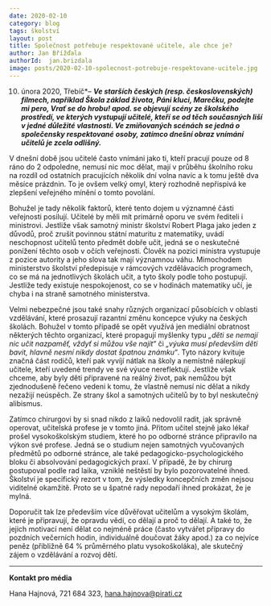 ```yaml
---
date: 2020-02-10
category: blog
tags: školství 
layout: post
title: Společnost potřebuje respektované učitele, ale chce je?
author: Jan Břížďala
authorId:  jan.brizdala
image: posts/2020-02-10-spolecnost-potrebuje-respektovane-ucitele.jpg
---
```


10. února 2020, Třebíč*– ***Ve starších českých (resp. československých) filmech, například Škola základ života, Páni kluci, Marečku, podejte mi pero, Vrať se do hrobu! apod. se objevují scény ze školského prostředí, ve kterých vystupují učitelé, kteří se od těch současných liší v jedné důležité vlastnosti. Ve zmiňovaných scénách se jedná o společensky respektované osoby, zatímco dnešní obraz vnímání učitelů je zcela odlišný.***

V dnešní době jsou učitelé často vnímáni jako ti, kteří pracují pouze od 8 ráno do 2 odpoledne, nemusí nic moc dělat, mají v průběhu školního roku na rozdíl od ostatních pracujících několik dní volna navíc a k tomu ještě dva měsíce prázdnin. To je ovšem velký omyl, který rozhodně nepřispívá ke zlepšení veřejného mínění o tomto povolání.

Bohužel je tady několik faktorů, které tento dojem u významné části veřejnosti posilují. Učitelé by měli mít primárně oporu ve svém řediteli i ministrovi. Jestliže však samotný ministr školství Robert Plaga jako jeden z důvodů, proč zrušit povinnou státní maturitu z matematiky, uvádí neschopnost učitelů tento předmět dobře učit, jedná se o neskutečné ponížení těchto osob v očích veřejnosti. Člověk na pozici ministra vystupuje z pozice autority a jeho slova tak mají významnou váhu. Mimochodem ministerstvo školství předepisuje v rámcových vzdělávacích programech, co se má na jednotlivých školách učit, a tyto školy podle toho postupují. Jestliže tedy existuje nespokojenost, co se v hodinách matematiky učí, je chyba i na straně samotného ministerstva.

Velmi nebezpečné jsou také snahy různých organizací působících v oblasti vzdělávání, které prosazují razantní změnu koncepce výuky na českých školách. Bohužel v tomto případě se opět využívá jen mediální obratnost některých těchto organizací, které propagují myšlenky typu *„děti se nemají nic učit nazpaměť, vždyť si můžou vše najít“* či *„výuka musí především děti bavit, hlavně nesmí nikdy dostat špatnou známku“*. Tyto názory kvituje značná část rodičů, kteří pak vyvíjí nátlak na školy a nemístně nálepkují učitele, kteří uvedené trendy ve své výuce nereflektují. Jestliže však chceme, aby byly děti připravené na reálný život, pak nemůžou být zjednodušeně řečeno vedeni k tomu, že vlastně nemusí nic dělat a nikdy nezažijí neúspěch. Ze strany škol a samotných učitelů by to byl neskutečný alibismus.

Zatímco chirurgovi by si snad nikdo z laiků nedovolil radit, jak správně operovat, učitelská profese je v tomto jiná. Přitom učitel stejně jako lékař prošel vysokoškolským studiem, které ho po odborné stránce připravilo na výkon své profese. Jedná se o studium nejen samotných vyučovaných předmětů po odborné stránce, ale také pedagogicko-psychologického bloku či absolvování pedagogických praxí. V případě, že by chirurg postupoval podle rad laika, vzniklé neštěstí by bylo pozorovatelné ihned. Školství je specifický rezort v tom, že výsledky koncepčních změn nejsou viditelné okamžitě. Proto se u špatné rady nepodaří ihned prokázat, že je mylná. 

Doporučit tak lze především více důvěřovat učitelům a vysokým školám, které je připravují, že opravdu vědí, co dělají a proč to dělají. A také to, že jejich motivací není dělat co nejméně práce (často vytvářet přípravy do pozdních večerních hodin, individuálně doučovat žáky apod.) za co nejvíce peněz (přibližně 64 % průměrného platu vysokoškoláka), ale skutečný zájem o vzdělávání a rozvoj dětí.

---

**Kontakt pro média**

Hana Hajnová, 721 684 323, <hana.hajnova@pirati.cz>

